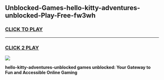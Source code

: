 
## Unblocked-Games-hello-kitty-adventures-unblocked-Play-Free-fw3wh
<h3>
<a href="https://premium76.site?title=hello-kitty-adventures-unblocked&ref=23A">CLICK TO PLAY</a></h3>
<hr>

<h3>
<a href="https://premium76.site?title=hello-kitty-adventures-unblocked&ref=23A">CLICK 2 PLAY</a>
  
</h3>

<a href="https://premium76.site?title=hello-kitty-adventures-unblocked&ref=23A"><img src="https://clearcache.store/games.png"></a>


**hello-kitty-adventures-unblocked games unblocked: Your Gateway to Fun and Accessible Online Gaming**
